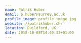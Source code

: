 ```yaml
---
name: Patrik Huber
email: p.huber@surrey.ac.uk
profile_image: profile_image.jpg
website: //patrikhuber.ch/
location: Guildford, UK
date: 2018-10-08T14:49:33+01:00
---
```

